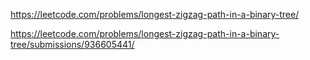 https://leetcode.com/problems/longest-zigzag-path-in-a-binary-tree/

https://leetcode.com/problems/longest-zigzag-path-in-a-binary-tree/submissions/936605441/